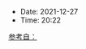 - Date: 2021-12-27
- Time:  20:22










[参考自：](https://www.youtube.com/playlist?list=PLJUyBVA38kffP8gFawEOT9fp1soWbiFZc)